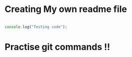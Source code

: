 # Creating My own readme file

``` javascript

console.log("Testing code");
```

# Practise git commands !!
